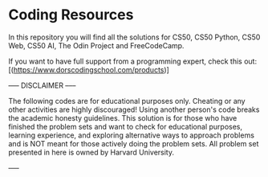 # Coding Resources

In this repository you will find all the solutions for CS50, CS50 Python, CS50 Web, CS50 AI, The Odin Project and FreeCodeCamp.

If you want to have full support from a programming expert, check this out: [(https://www.dorscodingschool.com/products)]

––– DISCLAIMER –––

The following codes are for educational purposes only. Cheating or any other activities are highly discouraged! Using another person's code breaks the academic honesty guidelines. This solution is for those who have finished the problem sets and want to check for educational purposes, learning experience, and exploring alternative ways to approach problems and is NOT meant for those actively doing the problem sets. All problem set presented in here is owned by Harvard University.

–––
